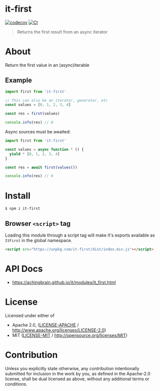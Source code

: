# it-first

[![codecov](https://img.shields.io/codecov/c/github/achingbrain/it.svg?style=flat-square)](https://codecov.io/gh/achingbrain/it)
[![CI](https://img.shields.io/github/actions/workflow/status/achingbrain/it/js-test-and-release.yml?branch=main\&style=flat-square)](https://github.com/achingbrain/it/actions/workflows/js-test-and-release.yml?query=branch%3Amain)

> Returns the first result from an async iterator

# About

<!--

!IMPORTANT!

Everything in this README between "# About" and "# Install" is automatically
generated and will be overwritten the next time the doc generator is run.

To make changes to this section, please update the @packageDocumentation section
of src/index.js or src/index.ts

To experiment with formatting, please run "npm run docs" from the root of this
repo and examine the changes made.

-->

Return the first value in an (async)iterable

## Example

```javascript
import first from 'it-first'

// This can also be an iterator, generator, etc
const values = [0, 1, 2, 3, 4]

const res = first(values)

console.info(res) // 0
```

Async sources must be awaited:

```javascript
import first from 'it-first'

const values = async function * () {
  yield * [0, 1, 2, 3, 4]
}

const res = await first(values())

console.info(res) // 0
```

# Install

```console
$ npm i it-first
```

## Browser `<script>` tag

Loading this module through a script tag will make it's exports available as `ItFirst` in the global namespace.

```html
<script src="https://unpkg.com/it-first/dist/index.min.js"></script>
```

# API Docs

- <https://achingbrain.github.io/it/modules/it_first.html>

# License

Licensed under either of

- Apache 2.0, ([LICENSE-APACHE](https://github.com/achingbrain/it/blob/main/packages/it-first/LICENSE-APACHE) / <http://www.apache.org/licenses/LICENSE-2.0>)
- MIT ([LICENSE-MIT](https://github.com/achingbrain/it/blob/main/packages/it-first/LICENSE-MIT) / <http://opensource.org/licenses/MIT>)

# Contribution

Unless you explicitly state otherwise, any contribution intentionally submitted for inclusion in the work by you, as defined in the Apache-2.0 license, shall be dual licensed as above, without any additional terms or conditions.
